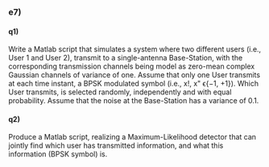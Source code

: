 ### e7)

#### q1)

Write a Matlab script that simulates a system where two different users (i.e., User 1 and User 2), transmit to a single-antenna Base-Station, with the corresponding transmission channels being model as zero-mean complex Gaussian channels of variance of one. Assume that only one User transmits at each time instant, a BPSK modulated symbol (i.e., x!, x" ϵ{−1, +1}). Which User transmits, is selected randomly, independently and with equal probability. Assume that the noise at the Base-Station has a variance of 0.1.


#### q2)

Produce a Matlab script, realizing a Maximum-Likelihood detector that can jointly find which user has transmitted information, and what this information (BPSK symbol) is.
